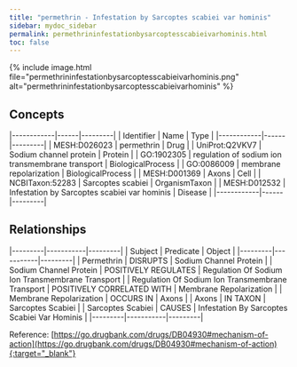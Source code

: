 ```yaml
---
title: "permethrin - Infestation by Sarcoptes scabiei var hominis"
sidebar: mydoc_sidebar
permalink: permethrininfestationbysarcoptesscabieivarhominis.html
toc: false 
---
```


{% include image.html file="permethrininfestationbysarcoptesscabieivarhominis.png" alt="permethrininfestationbysarcoptesscabieivarhominis" %}

## Concepts

|------------|------|---------|
| Identifier | Name | Type    |
|------------|------|---------|
| MESH:D026023 | permethrin | Drug |
| UniProt:Q2VKV7 | Sodium channel protein | Protein |
| GO:1902305 | regulation of sodium ion transmembrane transport | BiologicalProcess |
| GO:0086009 | membrane repolarization | BiologicalProcess |
| MESH:D001369 | Axons | Cell |
| NCBITaxon:52283 | Sarcoptes scabiei | OrganismTaxon |
| MESH:D012532 | Infestation by Sarcoptes scabiei var hominis | Disease |
|------------|------|---------|

## Relationships

|---------|-----------|---------|
| Subject | Predicate | Object  |
|---------|-----------|---------|
| Permethrin | DISRUPTS | Sodium Channel Protein |
| Sodium Channel Protein | POSITIVELY REGULATES | Regulation Of Sodium Ion Transmembrane Transport |
| Regulation Of Sodium Ion Transmembrane Transport | POSITIVELY CORRELATED WITH | Membrane Repolarization |
| Membrane Repolarization | OCCURS IN | Axons |
| Axons | IN TAXON | Sarcoptes Scabiei |
| Sarcoptes Scabiei | CAUSES | Infestation By Sarcoptes Scabiei Var Hominis |
|---------|-----------|---------|

Reference: [https://go.drugbank.com/drugs/DB04930#mechanism-of-action](https://go.drugbank.com/drugs/DB04930#mechanism-of-action){:target="_blank"}